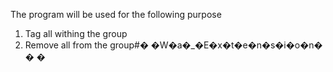 The program will be used for the following purpose
1. Tag all withing the group
2. Remove all from the group#� �W�a�_�E�x�t�e�n�s�i�o�n�
�
�
